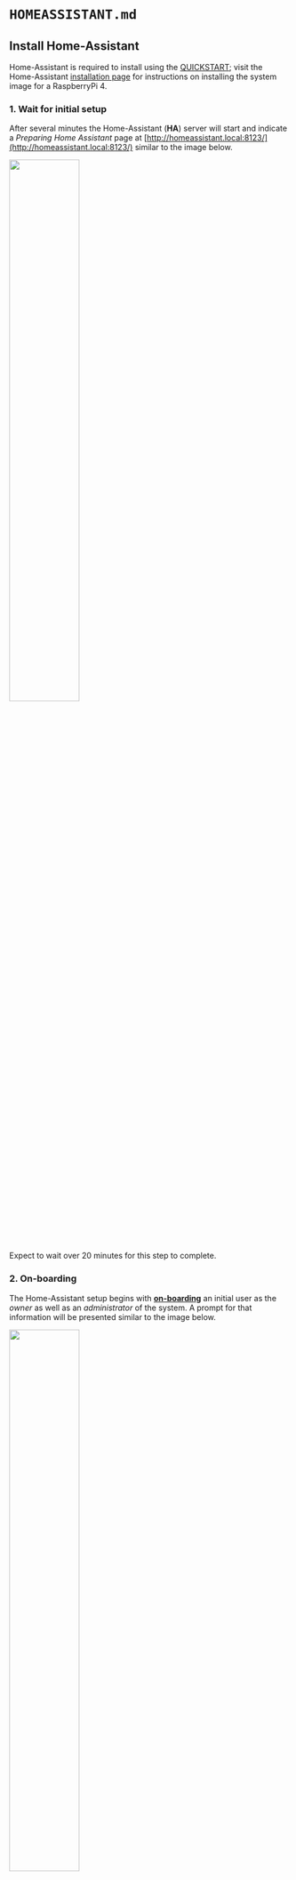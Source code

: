 # `HOMEASSISTANT.md`

## Install Home-Assistant

Home-Assistant is required to install using the [QUICKSTART](QUICKSTART.md);
visit the Home-Assistant [installation page](https://www.home-assistant.io/installation/raspberrypi)
for instructions on installing the system image for a RaspberryPi 4.

### 1. Wait for initial setup

After several minutes the Home-Assistant (**HA**) server will start and indicate a _Preparing Home Assistant_ page at [http://homeassistant.local:8123/](http://homeassistant.local:8123/) similar to the image
below.

<img width="50%" src="preparing-ha.png">

Expect to wait over 20 minutes for this step to complete.

### 2. On-boarding
The Home-Assistant setup begins with [**on-boarding**](https://www.home-assistant.io/getting-started/onboarding)
an initial user as the _owner_ as well as an _administrator_ of the system.  A prompt for that information will be presented similar to the image below.

<img width="50%" src="onboarding.png">

Fill in the form with whole name (e.g. <code>John Q. Public</code>) and the system will generate a _username_ for login purposes; use the provided default or specify a preference (e.g. <code>johnqp</code>.

Provide a _password_ to control access to the account with the _username_.

Click on the create account button to complete this step.

### 3. Name and localization
The next form collects the name (default <code>Home</code>), time zone, elevation, whether metric or imperial, and currency options in a form similar to the image below.  

<img width="50%" src="name-locale.png">

Pressing the <code>DETECT</code> button will utilize GPS coordinates based on your ISP's published location to automatically complete (n.b. elevation is **not** automatically detected).

Provide preferences or accept defaults and press <code>NEXT</code> to complete this step.

### D. Opt-in options

<img width="50%" src="optin-options.png">

Provide preferences or accept defaults and press <code>NEXT</code> to complete this step.


### 4. Network discovery

Home-Assistant automatically discovers devices on the network and displays any found similar to the image below.  Device _integrations_ may be configured at any time.

<img width="50%" src="discovered.png">

Optionally configure integrations for discovered devices or press <code>FINISH</code> to complete this step.

## Use Home-Assistant

Home-Assistant completes setup and provides an initial minimal _dashboard_ of information similar to the image below.  The system is now ready for installation of the Age-At-Home [_add-on_](https://github.com/dcmartin/ageathome).

<img width="75%" src="ha-complete.png">

### 1. Panel items
The panel on the left-side of the image above provides a listing of items when selected provide alternative _dashboards_ and _controls_.

The items at the top are **dashboards** that show additional views of data (e.g. _History_); additional dashboards may be defined using the interactive editor (n.b. three vertical dots in the upper right corner).

The items at the bottom are **controls** that provide capabilities for notifications and settings. 

#### A. Notifications
The notifications panel item displays the current number of persistent nofications which are displayed when selected.  

#### B. Settings and integrations
The [**settings**](http://homeassistant.local:8123/config/dashboard) control provides access to (almost) all of the underlying system, including all options specified during setup, [_integrations_](http://homeassistant.local:8123/config/integrations) for devices and multiple [_users_](http://homeassistant.local:8123/config/person).  Home-Assistant provides redirect links to help automate the process in the browser for both [settings](https://my.home-assistant.io/redirect/config) and [integrations](https://my.home-assistant.io/redirect/integrations).

#### C. User preferences

The [**user**](http://homeassistant.local:8123/profile) control at the very bottom enables password modification and specification of experience preferences (e.g. color, currency, ..).

#### D. Map

The [**map**](http://homeassistant.local:8123/config/zone) initially reflects the GPS location utilized previously; these coordinates may require modification to indicate accurate and precise locations; associated [_zones_](https://www.home-assistant.io/integrations/zone/) and [**areas**](http://homeassistant.local:8123/config/areas/dashboard) may also be defined.

<table>
<tr><td>Automatic</td><td>Custom</td></tr>
<tr><td><img src="ha-location.png"></td><td><img src="map-home.png"></td></tr>
</table>

Integrations that provide [_presence detection_](https://www.home-assistant.io/getting-started/presence-detection/) may provide GPS coordinates which may be integrated into maps.

#### E. Advanced mode
Some features of Home-Assistant are not enabled unless _advanced mode_ is selected in the user [**profile**](http://homeassistant.local:8123/profile).  These restrctions include certain add-ons, notably the [Terminal & SSH](http://homeassistant.local:8123/hassio/addon/core_ssh/info) add-on.

<img width="75%" src="ha-advanced-mode.png">


## Install Age-At-Home

Home-Assistant may be extended using _add-ons_ that run [Docker](http://docker.io) containers that provide a secure method of software distribution.  The [Age-At-Home](http://github.com/dcmartin/ageathome) software configures Home-Assistant with all the necessary entities and analysis required for notifications about activity, alarms and alerts -- with an updated dashboard.

Refer to [QUICKSTART.md](QUICKSTART.md) for specific instructions.

